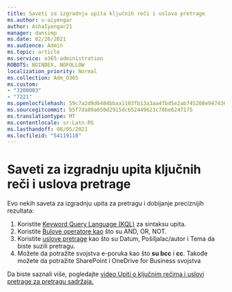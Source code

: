 ```yaml
---
title: Saveti za izgradnju upita ključnih reči i uslova pretrage
ms.author: v-aiyengar
author: AshaIyengar21
manager: dansimp
ms.date: 02/26/2021
ms.audience: Admin
ms.topic: article
ms.service: o365-administration
ROBOTS: NOINDEX, NOFOLLOW
localization_priority: Normal
ms.collection: Adm_O365
ms.custom:
- "3200003"
- "7221"
ms.openlocfilehash: 59c7a2d9d6484bbaa1103fb13a3aa4fbd5e2ab745208e9474362029cf6406234
ms.sourcegitcommit: b5f7da89a650d2915dc652449623c78be6247175
ms.translationtype: MT
ms.contentlocale: sr-Latn-RS
ms.lasthandoff: 08/05/2021
ms.locfileid: "54119118"
---
```

# <a name="tips-for-building-keyword-queries-and-search-conditions"></a>Saveti za izgradnju upita ključnih reči i uslova pretrage

Evo nekih saveta za izgradnju upita za pretragu i dobijanje preciznijih rezultata:

1. Koristite [Keyword Query Language (KQL)](https://go.microsoft.com/fwlink/?linkid=2101591) za sintaksu upita.
1. Koristite [Bulove operatore kao](https://go.microsoft.com/fwlink/?linkid=2101592) što su AND, OR, NOT.
1. Koristite [uslove pretrage](https://go.microsoft.com/fwlink/?linkid=2102410) kao što su Datum, Pošiljalac/autor i Tema da biste suzili pretragu.
1. Možete da potražite svojstva e-poruka kao što **su bcc** i **cc**. Takođe možete da potražite SharePoint i OneDrive for Business svojstva

Da biste saznali više, pogledajte [video Upiti o ključnim rečima i uslovi pretrage za pretragu sadržaja.](https://go.microsoft.com/fwlink/?linkid=2102411)
